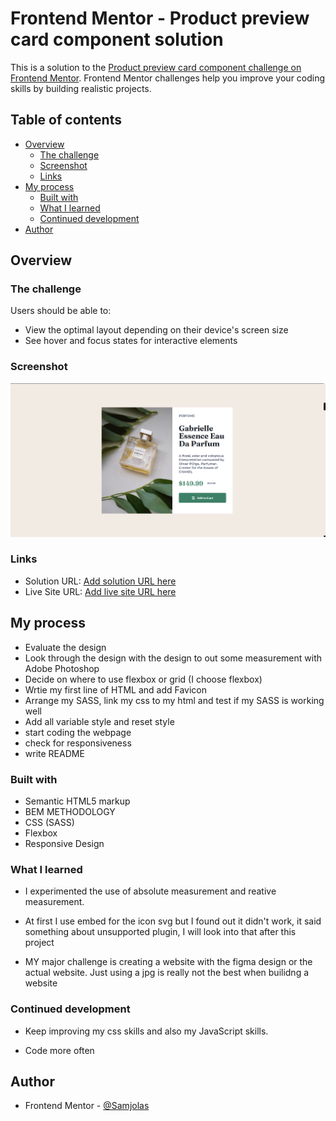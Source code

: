 # Frontend Mentor - Product preview card component solution

This is a solution to the [Product preview card component challenge on Frontend Mentor](https://www.frontendmentor.io/challenges/product-preview-card-component-GO7UmttRfa). Frontend Mentor challenges help you improve your coding skills by building realistic projects. 

## Table of contents

- [Overview](#overview)
  - [The challenge](#the-challenge)
  - [Screenshot](#screenshot)
  - [Links](#links)
- [My process](#my-process)
  - [Built with](#built-with)
  - [What I learned](#what-i-learned)
  - [Continued development](#continued-development)
- [Author](#author)




## Overview

### The challenge

Users should be able to:

- View the optimal layout depending on their device's screen size
- See hover and focus states for interactive elements

### Screenshot

![](images/screenshot.png)



### Links

- Solution URL: [Add solution URL here](https://github.com/Samjolas/Gabrielle-Perfume)
- Live Site URL: [Add live site URL here](https://samjolas.github.io/Gabrielle-Perfume)

## My process

- Evaluate the design 
- Look through the design with the design to out some measurement with Adobe Photoshop
- Decide on where to use flexbox or grid (I choose flexbox)
- Wrtie my first line of HTML and add Favicon
- Arrange my SASS, link my css to my html and test if my SASS is working well 
- Add all variable style and reset style 
- start coding the webpage 
- check for responsiveness 
- write README

### Built with

- Semantic HTML5 markup
- BEM METHODOLOGY
- CSS (SASS)
- Flexbox
- Responsive Design

### What I learned

- I experimented the use of absolute measurement and reative measurement. 

- At first I use embed for the icon svg but I found out it didn't work, it said something about unsupported plugin, I will look into that after this project 

- MY major challenge is creating a website with the figma design or the actual website. Just using a jpg is really not the best when builidng a website 


### Continued development

- Keep improving my css skills and also my JavaScript skills. 

- Code more often 



## Author

- Frontend Mentor - [@Samjolas](https://www.frontendmentor.io/profile/Samjolas)







